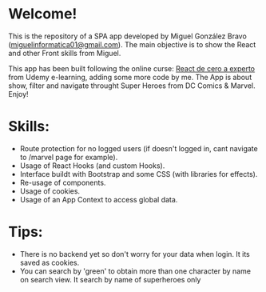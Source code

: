 # Welcome!
This is the repository of a SPA app developed by Miguel González Bravo (miguelinformatica01@gmail.com). The main objective is to show the React and other Front skills from Miguel.

This app has been built following the online curse: [React de cero a experto](https://www.udemy.com/course/react-cero-experto/) from Udemy e-learning, adding some more code by me. The App is about show, filter and navigate throught Super Heroes from DC Comics & Marvel. Enjoy!

# Skills:
- Route protection for no logged users (if doesn't logged in, cant navigate to /marvel page for example).
- Usage of React Hooks (and custom Hooks).
- Interface buildt with Bootstrap and some CSS (with libraries for effects).
- Re-usage of components.
- Usage of cookies.
- Usage of an App Context to access global data.

# Tips:
- There is no backend yet so don't worry for your data when login. It its saved as cookies.
- You can search by 'green' to obtain more than one character by name on search view. It search by name of superheroes only

